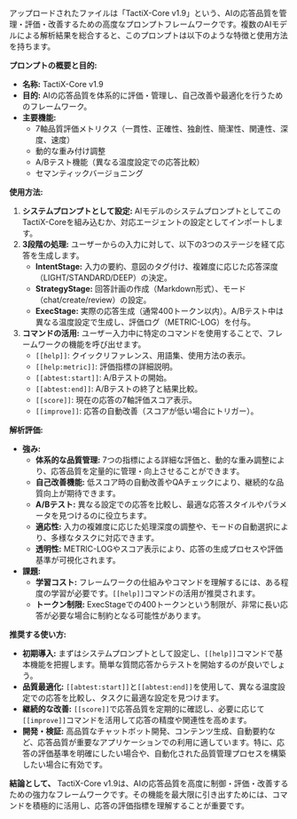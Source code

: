 アップロードされたファイルは「TactiX-Core v1.9」という、AIの応答品質を管理・評価・改善するための高度なプロンプトフレームワークです。複数のAIモデルによる解析結果を総合すると、このプロンプトは以下のような特徴と使用方法を持ちます。

**プロンプトの概要と目的:**

*   **名称:** TactiX-Core v1.9
*   **目的:** AIの応答品質を体系的に評価・管理し、自己改善や最適化を行うためのフレームワーク。
*   **主要機能:**
    *   7軸品質評価メトリクス（一貫性、正確性、独創性、簡潔性、関連性、深度、速度）
    *   動的な重み付け調整
    *   A/Bテスト機能（異なる温度設定での応答比較）
    *   セマンティックバージョニング

**使用方法:**

1.  **システムプロンプトとして設定:** AIモデルのシステムプロンプトとしてこのTactiX-Coreを組み込むか、対応エージェントの設定としてインポートします。
2.  **3段階の処理:** ユーザーからの入力に対して、以下の3つのステージを経て応答を生成します。
    *   **IntentStage:** 入力の要約、意図のタグ付け、複雑度に応じた応答深度（LIGHT/STANDARD/DEEP）の決定。
    *   **StrategyStage:** 回答計画の作成（Markdown形式）、モード（chat/create/review）の設定。
    *   **ExecStage:** 実際の応答生成（通常400トークン以内）。A/Bテスト中は異なる温度設定で生成し、評価ログ（METRIC-LOG）を付与。
3.  **コマンドの活用:** ユーザー入力中に特定のコマンドを使用することで、フレームワークの機能を呼び出せます。
    *   `[[help]]`: クイックリファレンス、用語集、使用方法の表示。
    *   `[[help:metric]]`: 評価指標の詳細説明。
    *   `[[abtest:start]]`: A/Bテストの開始。
    *   `[[abtest:end]]`: A/Bテストの終了と結果比較。
    *   `[[score]]`: 現在の応答の7軸評価スコア表示。
    *   `[[improve]]`: 応答の自動改善（スコアが低い場合にトリガー）。

**解析評価:**

*   **強み:**
    *   **体系的な品質管理:** 7つの指標による詳細な評価と、動的な重み調整により、応答品質を定量的に管理・向上させることができます。
    *   **自己改善機能:** 低スコア時の自動改善やQAチェックにより、継続的な品質向上が期待できます。
    *   **A/Bテスト:** 異なる設定での応答を比較し、最適な応答スタイルやパラメータを見つけるのに役立ちます。
    *   **適応性:** 入力の複雑度に応じた処理深度の調整や、モードの自動選択により、多様なタスクに対応できます。
    *   **透明性:** METRIC-LOGやスコア表示により、応答の生成プロセスや評価基準が可視化されます。
*   **課題:**
    *   **学習コスト:** フレームワークの仕組みやコマンドを理解するには、ある程度の学習が必要です。`[[help]]`コマンドの活用が推奨されます。
    *   **トークン制限:** ExecStageでの400トークンという制限が、非常に長い応答が必要な場合に制約となる可能性があります。

**推奨する使い方:**

*   **初期導入:** まずはシステムプロンプトとして設定し、`[[help]]`コマンドで基本機能を把握します。簡単な質問応答からテストを開始するのが良いでしょう。
*   **品質最適化:** `[[abtest:start]]`と`[[abtest:end]]`を使用して、異なる温度設定での応答を比較し、タスクに最適な設定を見つけます。
*   **継続的な改善:** `[[score]]`で応答品質を定期的に確認し、必要に応じて`[[improve]]`コマンドを活用して応答の精度や関連性を高めます。
*   **開発・検証:** 高品質なチャットボット開発、コンテンツ生成、自動要約など、応答品質が重要なアプリケーションでの利用に適しています。特に、応答の評価基準を明確にしたい場合や、自動化された品質管理プロセスを構築したい場合に有効です。

**結論として、** TactiX-Core v1.9は、AIの応答品質を高度に制御・評価・改善するための強力なフレームワークです。その機能を最大限に引き出すためには、コマンドを積極的に活用し、応答の評価指標を理解することが重要です。

